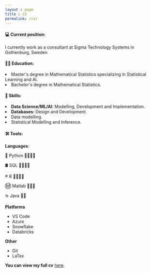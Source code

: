 ```yaml
---
layout : page
title : CV
permalink: /cv/
---
```


#### 💻 Current position:
I currently work as a consultant at Sigma Technology Systems in Gothenburg, Sweden

#### 👨‍🎓 Education:

<li>Master's degree in Mathematical Statistics specializing in Statistical Learning and AI.</li>
<li>Bachelor's degree in Mathematical Statistics.</li>  



#### 🎯 Skills:
<li><b>Data Science/ML/AI</b>: Modelling, Development and Implementation.</li>
<li><b>Databases</b>: Design and Development.</li>
<li>Data modelling.</li>
<li>Statistical Modelling and Inference.</li>


#### 🛠️ Tools:

**Languages**:

🐍 Python 💪💪💪💪

🛢️ SQL 💪💪💪💪

® R 💪💪💪💪

Ⓜ️ Matlab 💪💪💪

☕ Java 💪💪

**Platforms**

- VS Code
- Azure
- Snowflake
- Databricks

**Other**

- Git
- LaTex

**You can view my full cv** <a href="https://calvinnsmith.github.io/assets/calvin/calvin_cv.pdf">here</a>.